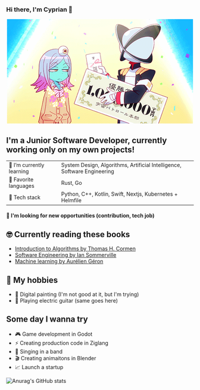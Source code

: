 ### Hi there, I'm Cyprian 👋
<p align="center">
<img src="https://github.com/cpprian/cpprian/blob/main/Uchuu-Patrol-Luluco.gif" />
</p>

## I'm a Junior Software Developer, currently working only on my own projects!

|  |  |
|---|---|
| 🌱 I’m currently learning | System Design, Algorithms, Artificial Intelligence, Software Engineering |
| 🥰 Favorite languages | Rust, Go |
| 🚀 Tech stack | Python, C++, Kotlin, Swift, Nextjs, Kubernetes + Helmfile |
#### 🔭 I'm looking for new opportunities (contribution, tech job)

## 🤓 Currently reading these books
  - [Introduction to Algorithms by Thomas H. Cormen](https://www.amazon.com/Introduction-Algorithms-3rd-MIT-Press/dp/0262033844)
  - [Software Engineering by Ian Sommerville](https://www.amazon.com/Software-Engineering-10th-Ian-Sommerville/dp/0133943038)
  - [Machine learning by Aurélien Géron](https://www.amazon.com/Hands-Machine-Learning-Scikit-Learn-TensorFlow/dp/1098125975)
  
## 💃 My hobbies
- 🎨 Digital painting (I'm not good at it, but I'm trying)
- 🎸 Playing electric guitar (same goes here)

## Some day I wanna try
- 🎮 Game development in Godot
- ⚡️ Creating production code in Ziglang
- 🎤 Singing in a band
- 🎬 Creating animaitons in Blender
- 📈 Launch a startup

![Anurag's GitHub stats](https://github-readme-stats.vercel.app/api?username=cpprian&show_icons=true&theme=tokyonight)

